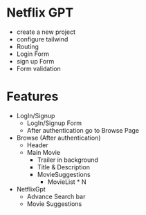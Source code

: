 # Netflix GPT

- create a new project
- configure tailwind
- Routing
- Login Form
- sign up Form
- Form validation

# Features
- LogIn/Signup
    - LogIn/Signup Form
    - After authentication go to Browse Page
- Browse (After authentication)
    - Header
    - Main Movie
        - Trailer in background
        - Title & Description
        - MovieSuggestions
            - MovieList * N
- NetflixGpt
    - Advance Search bar
    - Movie Suggestions